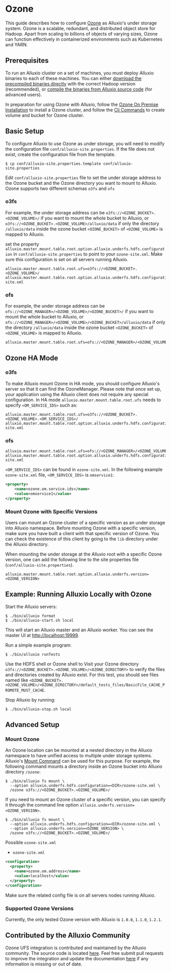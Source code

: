 # Ozone

This guide describes how to configure [Ozone](https://ozone.apache.org/) as Alluxio's under storage system. 
Ozone is a scalable, redundant, and distributed object store for Hadoop. Apart from scaling to billions of objects of varying sizes, 
Ozone can function effectively in containerized environments such as Kubernetes and YARN.

## Prerequisites

To run an Alluxio cluster on a set of machines, you must deploy Alluxio binaries to each of these
machines. You can either [download the precompiled binaries directly](../deploy/Running-Alluxio-Locally.md)
with the correct Hadoop version (recommended), or 
[compile the binaries from Alluxio source code](../contributor/Building-Alluxio-From-Source.md) (for advanced users).

In preparation for using Ozone with Alluxio, follow the [Ozone On Premise Installation](https://ozone.apache.org/docs/1.2.1/start/onprem.html)
to install a Ozone cluster, and follow the [Cli Commands](https://ozone.apache.org/docs/1.2.1/interface/cli.html) to create volume and bucket for Ozone cluster.

## Basic Setup

To configure Alluxio to use Ozone as under storage, you will need to modify the configuration file 
`conf/alluxio-site.properties`. If the file does not exist, create the configuration file from the template.

```console
$ cp conf/alluxio-site.properties.template conf/alluxio-site.properties
```

Edit `conf/alluxio-site.properties` file to set the under storage address to the Ozone bucket and the Ozone directory you want to mount to Alluxio.
Ozone supports two different schemas `o3fs` and `ofs`
### o3fs
For example, the under storage address can be `o3fs://<OZONE_BUCKET>.<OZONE_VOLUME>/` if you want to mount the whole bucket to Alluxio, 
or `o3fs://<OZONE_BUCKET>.<OZONE_VOLUME>/alluxio/data` if only the directory `/alluxio/data` inside the ozone bucket `<OZONE_BUCKET>` of `<OZONE_VOLUME>` is mapped to Alluxio.

set the property `alluxio.master.mount.table.root.option.alluxio.underfs.hdfs.configuration` in `conf/alluxio-site.properties` to point to your `ozone-site.xml`. Make sure this configuration is set on all servers running Alluxio.

```properties
alluxio.master.mount.table.root.ufs=o3fs://<OZONE_BUCKET>.<OZONE_VOLUME>/
alluxio.master.mount.table.root.option.alluxio.underfs.hdfs.configuration=/path/to/hdfs/conf/ozone-site.xml
``` 

### ofs
For example, the under storage address can be `ofs://<OZONE_MANAGER>/<OZONE_VOLUME>/<OZONE_BUCKET>/` if you want to mount the whole bucket to Alluxio,
or `ofs://<OZONE_MANAGER>/<OZONE_VOLUME>/<OZONE_BUCKET>/alluxio/data` if only the directory `/alluxio/data` inside the ozone bucket `<OZONE_BUCKET>` of `<OZONE_VOLUME>` is mapped to Alluxio.

```properties
alluxio.master.mount.table.root.ufs=ofs://<OZONE_MANAGER>/<OZONE_VOLUME>/<OZONE_BUCKET>/
``` 

## Ozone HA Mode
### o3fs
To make Alluxio mount Ozone in HA mode, you should configure Alluxio's server so that it can find the OzoneManager. Please note that once set up, your application using the Alluxio client does not require any special configuration.
In HA mode `alluxio.master.mount.table.root.ufs` needs to specify `<OM_SERVICE_IDS>`
such as:

```properties
alluxio.master.mount.table.root.ufs=o3fs://<OZONE_BUCKET>.<OZONE_VOLUME>.<OM_SERVICE_IDS>/
alluxio.master.mount.table.root.option.alluxio.underfs.hdfs.configuration=/path/to/hdfs/conf/ozone-site.xml
``` 

### ofs
```properties
alluxio.master.mount.table.root.ufs=ofs://<OZONE_MANAGER>/<OZONE_VOLUME>/<OZONE_BUCKET>/
alluxio.master.mount.table.root.option.alluxio.underfs.hdfs.configuration=/path/to/hdfs/conf/ozone-site.xml
```

`<OM_SERVICE_IDS>` can be found in `ozone-site.xml`.
In the following example `ozone-site.xml` file, `<OM_SERVICE_IDS>` is `omservice1`:
```xml
<property>
    <name>ozone.om.service.ids</name>
    <value>omservice1</value>
</property>
```

### Mount Ozone with Specific Versions

Users can mount an Ozone cluster of a specific version as an under storage into Alluxio namespace.
Before mounting Ozone with a specific version, make sure you have built a client with that specific version of Ozone.
You can check the existence of this client by going to the `lib` directory under the Alluxio directory.

When mounting the under storage at the Alluxio root with a specific Ozone version, one can add the following line to the site properties file (`conf/alluxio-site.properties`).

```properties
alluxio.master.mount.table.root.option.alluxio.underfs.version=<OZONE_VERSION>
```

## Example: Running Alluxio Locally with Ozone

Start the Alluxio servers:

```console
$ ./bin/alluxio format
$ ./bin/alluxio-start.sh local
```

This will start an Alluxio master and an Alluxio worker. You can see the master UI at
[http://localhost:19999](http://localhost:19999).

Run a simple example program:

```console
$ ./bin/alluxio runTests
```

Use the HDFS shell or Ozone shell to Visit your Ozone directory `o3fs://<OZONE_BUCKET>.<OZONE_VOLUME>/<OZONE_DIRECTORY>`
to verify the files and directories created by Alluxio exist. For this test, you should see files named like
`<OZONE_BUCKET>.<OZONE_VOLUME>/<OZONE_DIRECTORY>/default_tests_files/BasicFile_CACHE_PROMOTE_MUST_CACHE`.

Stop Alluxio by running:

```console
$ ./bin/alluxio-stop.sh local
```

## Advanced Setup

### Mount Ozone 

An Ozone location can be mounted at a nested directory in the Alluxio namespace to have unified
access to multiple under storage systems. Alluxio's
[Mount Command](../operation/User-CLI.md#mount) can be used for this purpose.
For example, the following command mounts a directory inside an Ozone bucket into Alluxio directory
`/ozone`:

```console
$ ./bin/alluxio fs mount \
  --option alluxio.underfs.hdfs.configuration=<DIR>/ozone-site.xml \
  /ozone o3fs://<OZONE_BUCKET>.<OZONE_VOLUME>/
```

If you need to mount an Ozone cluster of a specific version, you can specify it through the command line option `alluxio.underfs.version=<OZONE_VERSION>`.
```console
$ ./bin/alluxio fs mount \
  --option alluxio.underfs.hdfs.configuration=<DIR>/ozone-site.xml \
  --option alluxio.underfs.version=<OZONE_VERSION> \
  /ozone o3fs://<OZONE_BUCKET>.<OZONE_VOLUME>/
```

Possible `ozone-site.xml`

- `ozone-site.xml`

```xml
<configuration>
  <property>
    <name>ozone.om.address</name>
    <value>localhost</value>
  </property>
</configuration>
```

Make sure the related config file is on all servers nodes running Alluxio.

### Supported Ozone Versions

Currently, the only tested Ozone version with Alluxio is `1.0.0`, `1.1.0`, `1.2.1`.

## Contributed by the Alluxio Community

Ozone UFS integration is contributed and maintained by the Alluxio community.
The source code is located [here](https://github.com/Alluxio/alluxio/tree/master/underfs/ozone).
Feel free submit pull requests to improve the integration and update 
the documentation [here](https://github.com/Alluxio/alluxio/edit/master/docs/en/ufs/Ozone.md) 
if any information is missing or out of date.
